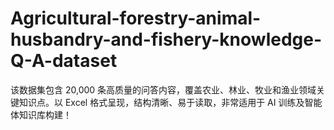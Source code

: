 # Agricultural-forestry-animal-husbandry-and-fishery-knowledge-Q-A-dataset
该数据集包含 20,000 条高质量的问答内容，覆盖农业、林业、牧业和渔业领域关键知识点。以 Excel 格式呈现，结构清晰、易于读取，非常适用于 AI 训练及智能体知识库构建！

